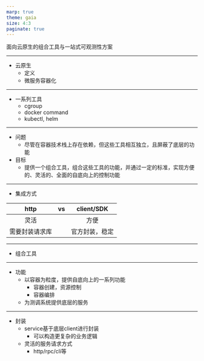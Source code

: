 ```yaml
---
marp: true
theme: gaia
size: 4:3
paginate: true
---
```


面向云原生的组合工具与一站式可观测性方案

---

- 云原生
  - 定义
  - 微服务容器化

---

- 一系列工具
  - cgroup
  - docker command
  - kubectl, helm

---

- 问题
  - 尽管在容器技术栈上存在依赖，但这些工具相互独立，且屏蔽了底层的功能
- 目标
  - 提供一个组合工具，组合这些工具的功能，并通过一定的标准，实现方便的、灵活的、全面的自底向上的控制功能

---

- 集成方式

|      http      |  vs   |   client/SDK   |
| :------------: | :---: | :------------: |
|      灵活      |       |      方便      |
| 需要封装请求库 |       | 官方封装，稳定 |

---

- 组合工具

---

- 功能
  - 以容器为粒度，提供自底向上的一系列功能
    - 容器创建，资源控制
    - 容器编排
  - 为测调系统提供底层的服务

---

- 封装
  - service基于底层client进行封装
    - 可以构造更复杂的业务逻辑
  - 灵活的服务请求方式
    - http/rpc/cli等
